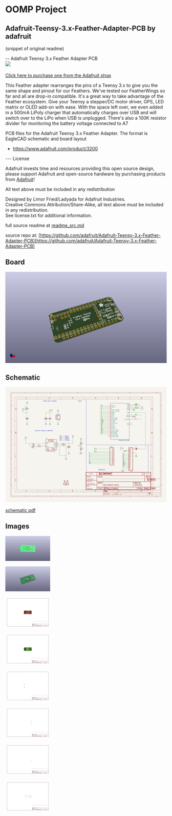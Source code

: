 # OOMP Project  
## Adafruit-Teensy-3.x-Feather-Adapter-PCB  by adafruit  
  
(snippet of original readme)  
  
-- Adafruit Teensy 3.x Feather Adapter PCB  
<a href="http://www.adafruit.com/products/3200"><img src="assets/image.jpg?raw=true" width="500px"><br/>  
Click here to purchase one from the Adafruit shop</a>  
  
This Feather adapter rearranges the pins of a Teensy 3.x to give you the same shape and pinout for our Feathers. We've tested our FeatherWings so far and all are drop-in compatible. It's a great way to take advantage of the Feather ecosystem. Give your Teensy a stepper/DC motor driver, GPS, LED matrix or OLED add-on with ease. With the space left over, we even added in a 500mA LiPoly charger that automatically charges over USB and will switch over to the LiPo when USB is unplugged. There's also a 100K resistor divider for monitoring the battery voltage connected to A7  
  
PCB files for the Adafruit Teensy 3.x Feather Adapter. The format is EagleCAD schematic and board layout  
- https://www.adafruit.com/product/3200  
  
--- License  
  
Adafruit invests time and resources providing this open source design, please support Adafruit and open-source hardware by purchasing products from [Adafruit](https://www.adafruit.com)!  
  
All text above must be included in any redistribution  
  
Designed by Limor Fried/Ladyada for Adafruit Industries.  
Creative Commons Attribution/Share-Alike, all text above must be included in any redistribution.   
See license.txt for additional information.  
  
  full source readme at [readme_src.md](readme_src.md)  
  
source repo at: [https://github.com/adafruit/Adafruit-Teensy-3.x-Feather-Adapter-PCB](https://github.com/adafruit/Adafruit-Teensy-3.x-Feather-Adapter-PCB)  
## Board  
  
[![working_3d.png](working_3d_600.png)](working_3d.png)  
## Schematic  
  
[![working_schematic.png](working_schematic_600.png)](working_schematic.png)  
  
[schematic pdf](working_schematic.pdf)  
## Images  
  
[![working_3D_bottom.png](working_3D_bottom_140.png)](working_3D_bottom.png)  
  
[![working_3D_top.png](working_3D_top_140.png)](working_3D_top.png)  
  
[![working_assembly_page_01.png](working_assembly_page_01_140.png)](working_assembly_page_01.png)  
  
[![working_assembly_page_02.png](working_assembly_page_02_140.png)](working_assembly_page_02.png)  
  
[![working_assembly_page_03.png](working_assembly_page_03_140.png)](working_assembly_page_03.png)  
  
[![working_assembly_page_04.png](working_assembly_page_04_140.png)](working_assembly_page_04.png)  
  
[![working_assembly_page_05.png](working_assembly_page_05_140.png)](working_assembly_page_05.png)  
  
[![working_assembly_page_06.png](working_assembly_page_06_140.png)](working_assembly_page_06.png)  
